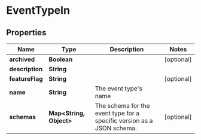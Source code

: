 

# EventTypeIn


## Properties

Name | Type | Description | Notes
------------ | ------------- | ------------- | -------------
**archived** | **Boolean** |  |  [optional]
**description** | **String** |  | 
**featureFlag** | **String** |  |  [optional]
**name** | **String** | The event type&#39;s name | 
**schemas** | **Map&lt;String, Object&gt;** | The schema for the event type for a specific version as a JSON schema. |  [optional]



